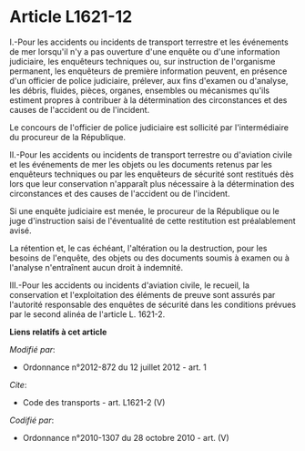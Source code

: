 # Article L1621-12

I.-Pour les accidents ou incidents de transport terrestre et les événements de mer lorsqu'il n'y a pas ouverture d'une
enquête ou d'une information judiciaire, les enquêteurs techniques ou, sur instruction de l'organisme permanent, les
enquêteurs de première information peuvent, en présence d'un officier de police judiciaire, prélever, aux fins d'examen ou
d'analyse, les débris, fluides, pièces, organes, ensembles ou mécanismes qu'ils estiment propres à contribuer à la
détermination des circonstances et des causes de l'accident ou de l'incident. 

Le concours de l'officier de police judiciaire est sollicité par l'intermédiaire du procureur de la République. 

II.-Pour les accidents ou incidents de transport terrestre ou d'aviation civile et les événements de mer les objets ou les
documents retenus par les enquêteurs techniques ou par les enquêteurs de sécurité sont restitués dès lors que leur
conservation n'apparaît plus nécessaire à la détermination des circonstances et des causes de l'accident ou de l'incident. 

Si une enquête judiciaire est menée, le procureur de la République ou le juge d'instruction saisi de l'éventualité de cette
restitution est préalablement avisé. 

La rétention et, le cas échéant, l'altération ou la destruction, pour les besoins de l'enquête, des objets ou des documents
soumis à examen ou à l'analyse n'entraînent aucun droit à indemnité. 

III.-Pour les accidents ou incidents d'aviation civile, le recueil, la conservation et l'exploitation des éléments de preuve
sont assurés par l'autorité responsable des enquêtes de sécurité dans les conditions prévues par le second alinéa de
l'article L. 1621-2.

**Liens relatifs à cet article**

_Modifié par_:

  - Ordonnance n°2012-872 du 12 juillet 2012 - art. 1

_Cite_:

  - Code des transports - art. L1621-2 (V)

_Codifié par_:

  - Ordonnance n°2010-1307 du 28 octobre 2010 - art. (V)

